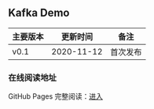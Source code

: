 ## Kafka Demo


| 主要版本 | 更新时间       | 备注             |
| ---- | ---------- | -------------- |
| v0.1 | 2020-11-12 | 首次发布           |


### 在线阅读地址

GitHub Pages 完整阅读：[进入](https://chassic.github.io/KafkaDemo/)


